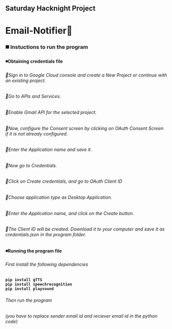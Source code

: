 ## Saturday Hacknight Project
# Email-Notifier:envelope_with_arrow: 



### :black_medium_square: Instuctions to run the program
#### :black_medium_small_square:Obtaining credentials file
###### :small_orange_diamond:Sign in to Google Cloud console and create a New Project or continue with an existing project.
###### :small_orange_diamond:Go to APIs and Services.
###### :small_orange_diamond:Enable Gmail API for the selected project.
###### :small_orange_diamond:Now, configure the Consent screen by clicking on OAuth Consent Screen if it is not already configured.
###### :small_orange_diamond:Enter the Application name and save it.
###### :small_orange_diamond:Now go to Credentials.
###### :small_orange_diamond:Click on Create credentials, and go to OAuth Client ID
###### :small_orange_diamond:Choose application type as Desktop Application.
###### :small_orange_diamond:Enter the Application name, and click on the Create button.
###### :small_orange_diamond:The Client ID will be created. Download it to your computer and save it as credentials.json in the program folder.
<b />

#### :black_medium_small_square:Running the program file
###### First install the following dependencies 
```
pip install gTTS
pip install speechrecognition
pip install playsound
```
###### Then run the program
###### (you have to replace sender email id and reciever email id in the python code)
<!-- check -->
